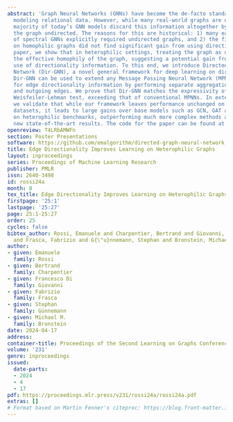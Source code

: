 ```yaml
---
abstract: 'Graph Neural Networks (GNNs) have become the de-facto standard tool for
  modeling relational data. However, while many real-world graphs are directed, the
  majority of today’s GNN models discard this information altogether by simply making
  the graph undirected. The reasons for this are historical: 1) many early variants
  of spectral GNNs explicitly required undirected graphs, and 2) the first benchmarks
  on homophilic graphs did not find significant gain from using direction. In this
  paper, we show that in heterophilic settings, treating the graph as directed increases
  the effective homophily of the graph, suggesting a potential gain from the correct
  use of directionality information. To this end, we introduce Directed Graph Neural
  Network (Dir-GNN), a novel general framework for deep learning on directed graphs.
  Dir-GNN can be used to extend any Message Passing Neural Network (MPNN) to account
  for edge directionality information by performing separate aggregations of the incoming
  and outgoing edges. We prove that Dir-GNN matches the expressivity of the Directed
  Weisfeiler-Lehman test, exceeding that of conventional MPNNs. In extensive experiments,
  we validate that while our framework leaves performance unchanged on homophilic
  datasets, it leads to large gains over base models such as GCN, GAT and GraphSage
  on heterophilic benchmarks, outperforming much more complex methods and achieving
  new state-of-the-art results. The code for the paper can be found at https://github.com/emalgorithm/directed-graph-neural-network.'
openreview: T4LRbAMWFn
section: Poster Presentations
software: https://github.com/emalgorithm/directed-graph-neural-network
title: Edge Directionality Improves Learning on Heterophilic Graphs
layout: inproceedings
series: Proceedings of Machine Learning Research
publisher: PMLR
issn: 2640-3498
id: rossi24a
month: 0
tex_title: Edge Directionality Improves Learning on Heterophilic Graphs
firstpage: '25:1'
lastpage: '25:27'
page: 25:1-25:27
order: 25
cycles: false
bibtex_author: Rossi, Emanuele and Charpentier, Bertrand and Giovanni, Francesco Di
  and Frasca, Fabrizio and G{\"u}nnemann, Stephan and Bronstein, Michael M.
author:
- given: Emanuele
  family: Rossi
- given: Bertrand
  family: Charpentier
- given: Francesco Di
  family: Giovanni
- given: Fabrizio
  family: Frasca
- given: Stephan
  family: Günnemann
- given: Michael M.
  family: Bronstein
date: 2024-04-17
address:
container-title: Proceedings of the Second Learning on Graphs Conference
volume: '231'
genre: inproceedings
issued:
  date-parts:
  - 2024
  - 4
  - 17
pdf: https://proceedings.mlr.press/v231/rossi24a/rossi24a.pdf
extras: []
# Format based on Martin Fenner's citeproc: https://blog.front-matter.io/posts/citeproc-yaml-for-bibliographies/
---
```


